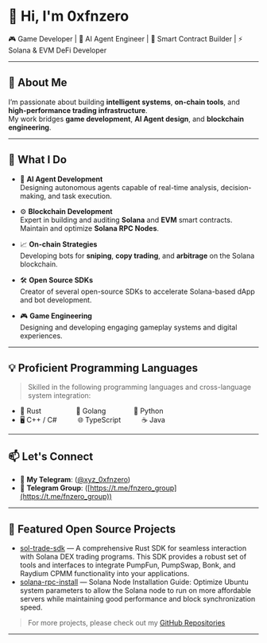# 👋 Hi, I'm 0xfnzero

🎮 Game Developer | 🤖 AI Agent Engineer | 🔗 Smart Contract Builder | ⚡ Solana & EVM DeFi Developer

---

## 🧠 About Me

I’m passionate about building **intelligent systems**, **on-chain tools**, and **high-performance trading infrastructure**.  
My work bridges **game development**, **AI Agent design**, and **blockchain engineering**.

---

## 🚀 What I Do

- 🧩 **AI Agent Development**  
  Designing autonomous agents capable of real-time analysis, decision-making, and task execution.

- ⚙️ **Blockchain Development**  
  Expert in building and auditing **Solana** and **EVM** smart contracts.  
  Maintain and optimize **Solana RPC Nodes**.

- 📈 **On-chain Strategies**  
  Developing bots for **sniping**, **copy trading**, and **arbitrage** on the Solana blockchain.

- 🛠️ **Open Source SDKs**  
  Creator of several open-source SDKs to accelerate Solana-based dApp and bot development.

- 🎮 **Game Engineering**  
  Designing and developing engaging gameplay systems and digital experiences.

---

## 💡 Proficient Programming Languages

> Skilled in the following programming languages and cross-language system integration:

* 🦀 Rust     🔧 Golang    🧠 Python
* 🖥️ C++ / C#   🌐 TypeScript   ☕ Java

---

## 📫 Let's Connect

- 💬 **My Telegram**: ([@xyz_0xfnzero](https://t.me/xyz_0xfnzero))
- 📧 **Telegram Group**: ([https://t.me/fnzero_group](https://t.me/fnzero_group))  
---

## 📂 Featured Open Source Projects
- [sol-trade-sdk](https://github.com/0xfnzero/sol-trade-sdk) — A comprehensive Rust SDK for seamless interaction with Solana DEX trading programs. This SDK provides a robust set of tools and interfaces to integrate PumpFun, PumpSwap, Bonk, and Raydium CPMM functionality into your applications.
- [solana-rpc-install](https://github.com/0xfnzero/solana-rpc-install) — Solana Node Installation Guide: Optimize Ubuntu system parameters to allow the Solana node to run on more affordable servers while maintaining good performance and block synchronization speed.

> For more projects, please check out my [GitHub Repositories](https://github.com/0xfnzero?tab=repositories)

---

